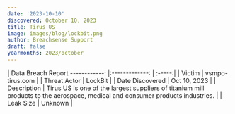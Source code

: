 ```yaml
---
date: '2023-10-10'
discovered: October 10, 2023
title: Tirus US
image: images/blog/lockbit.png
author: Breachsense Support
draft: false
yearmonths: 2023/october
---
```



| Data Breach Report
------------:     |:-------------:    | :-----:|
| Victim      | vsmpo-tirus.com      | 
| Threat Actor      | LockBit      | 
| Date Discovered      | Oct 10, 2023      | 
| Description      | Tirus US is one of the largest suppliers of titanium mill products to the aerospace, medical and consumer products industries.      | 
| Leak Size      | Unknown      | 

